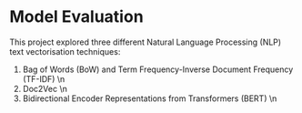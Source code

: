 # Model Evaluation
This project explored three different Natural Language Processing (NLP) text vectorisation techniques:
1. Bag of Words (BoW) and Term Frequency-Inverse Document Frequency (TF-IDF) \n
2. Doc2Vec \n
3. Bidirectional Encoder Representations from Transformers (BERT) \n
